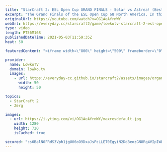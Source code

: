 ```yaml
---
title: "StarCraft 2: ESL Open Cup GRAND FINALS - Solar vs Astrea! (Best-of-5)"
excerpt: "The Grand Finals of the ESL Open Cup 68 North America. In this best-of-5 series of professional StarCraft 2 I cast Astrea versus Solar, a Protoss versus Zerg.  Support my work on Patreon: http://www.patreon.com/lowkotv Become a YouTube member: https://lowko.tv/join  My second channel: http://lowko.tv/morelowko"
originalUrl: https://youtube.com/watch?v=OG1AeAYrnWY
webUrl: https://everyday.cc/starcraft2/game/lowkotv-starcraft-2-esl-open-cup-grand-finals-solar-vs-astrea-best-of-5/
type: video
length: PT56M16S
publishedDateTime: 2021-05-03T11:59:35Z
heat: 50

featuredContent: "<iframe width=\"800\" height=\"500\" frameborder=\"0\" src=\"https://www.youtube.com/embed/OG1AeAYrnWY\" allow=\"accelerometer; autoplay; encrypted-media; gyroscope; picture-in-picture\" allowfullscreen></iframe>"

provider:
  name: LowkoTV
  domain: lowko.tv
  images:
    - url: https://everyday-cc.github.io/starcraft2/assets/images/organizations/lowko.tv-50x50.jpg
      width: 50
      height: 50

topics:
  - StarCraft 2
  - Zerg

images:
  - url: https://i.ytimg.com/vi/OG1AeAYrnWY/maxresdefault.jpg
    width: 1280
    height: 720
    isCached: true

secured: "cs6BalN0FRdS3Vph1jgU06oO9DxaJsPcLLET0EgyiN2Dd8eozGN8Rq4VIpIWERWJj26HyPPSjKhbzL9KKS43t1v2LIfruB9aiu3r7yCL35e4I7maVhYdkgTLgFxk16MdU50aRiqzFke8Z6iZv1WIRdK8AS7i71bPBapNWf9cT7C5pslFOPAlIoe0jWX6Wjv4WkZZ01RxVb0gZ8jMProxr6OmHjcxfkwxtmgMBic3hxcNjDlMjqeirHGb6lFsPk0uDYxnX1RKRCt27PQTBES2Eu2KePB8I82EkYdP7P3+ttvZCrrZgZsf9FheFU9witThkwlMO/QrVTOod689UHjnE3hKoXUg8fPuzvaCda5QM0+rGYysA5H1Gn81gUO28CtTXFVmJDX90dRDOAKmRdyYUJv3m4IgkIYclkxDLRivHs6X/g9FiXx21A39PjK/8DnP;MxhOT4TBcG+i7PqwFB8OyQ=="
---
```


